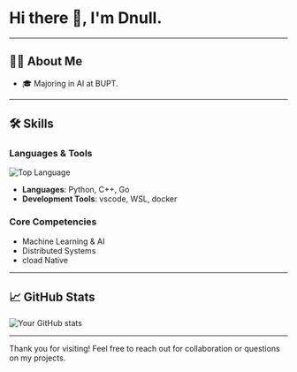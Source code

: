# Hi there 👋, I'm Dnull.

---

## 👨‍💻 About Me

- 🎓 Majoring in AI at BUPT.

---

## 🛠️ Skills

### Languages & Tools


![Top Language](https://github-readme-stats.vercel.app/api/top-langs/?username=Dnullp&layout=compact&theme=radical)

- **Languages**: Python, C++, Go
- **Development Tools**: vscode, WSL, docker

### Core Competencies

- Machine Learning & AI
- Distributed Systems
- cload Native

---

## 📈 GitHub Stats

![Your GitHub stats](https://github-readme-stats.vercel.app/api?username=DnullP&show_icons=true&theme=radical)

---

Thank you for visiting! Feel free to reach out for collaboration or questions on my projects.
